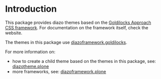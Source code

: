 Introduction
============
This package provides diazo themes based on the
[Goldilocks Approach CSS framework](http://goldilocksapproach.com/). For documentation
on the framework itself, check the website.

The themes in this package use 
[diazoframework.goldilocks](https://github.com/TH-code/diazoframework.goldilocks).

For more information on:
- how to create a child theme based on the themes in this package, see:
  [diazotheme.plone](https://github.com/TH-code/diazotheme.plone#how-to-create-a-child-theme)
- more frameworks, see: [diazoframework.plone](https://github.com/TH-code/diazoframework.plone#current-frameworks)

